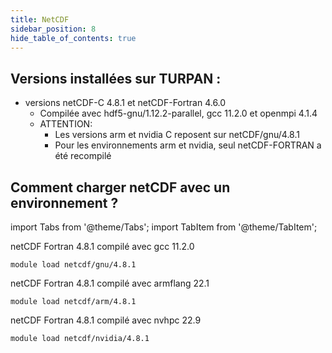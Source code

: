 ```yaml
---
title: NetCDF
sidebar_position: 8
hide_table_of_contents: true
---
```




## Versions installées sur TURPAN :

   - versions netCDF-C 4.8.1 et netCDF-Fortran 4.6.0
        - Compilée avec hdf5-gnu/1.12.2-parallel,  gcc 11.2.0 et openmpi 4.1.4
        - ATTENTION:
            - Les versions arm et nvidia C reposent sur netCDF/gnu/4.8.1
            - Pour les environnements arm et nvidia, seul netCDF-FORTRAN a été recompilé


## Comment charger netCDF avec un environnement ? 

import Tabs from '@theme/Tabs';
import TabItem from '@theme/TabItem';

<Tabs>
  <TabItem value="gnu" label="GNU" default>

netCDF Fortran 4.8.1 compilé avec gcc 11.2.0

```
module load netcdf/gnu/4.8.1
```

  </TabItem>
  <TabItem value="arm" label="ARM">

netCDF Fortran 4.8.1 compilé avec armflang 22.1

```
module load netcdf/arm/4.8.1
```

  </TabItem>
  <TabItem value="nvidia" label="NVIDIA">

netCDF Fortran 4.8.1 compilé avec nvhpc 22.9

```
module load netcdf/nvidia/4.8.1
```
  </TabItem>
</Tabs>

